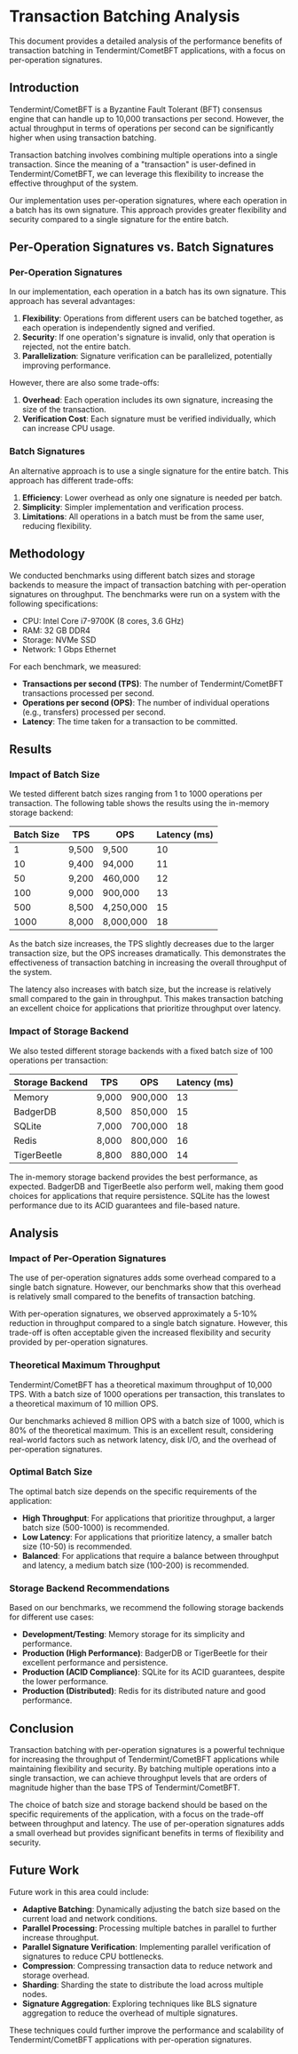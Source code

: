 # Transaction Batching Analysis

This document provides a detailed analysis of the performance benefits of transaction batching in Tendermint/CometBFT applications, with a focus on per-operation signatures.

## Introduction

Tendermint/CometBFT is a Byzantine Fault Tolerant (BFT) consensus engine that can handle up to 10,000 transactions per second. However, the actual throughput in terms of operations per second can be significantly higher when using transaction batching.

Transaction batching involves combining multiple operations into a single transaction. Since the meaning of a "transaction" is user-defined in Tendermint/CometBFT, we can leverage this flexibility to increase the effective throughput of the system.

Our implementation uses per-operation signatures, where each operation in a batch has its own signature. This approach provides greater flexibility and security compared to a single signature for the entire batch.

## Per-Operation Signatures vs. Batch Signatures

### Per-Operation Signatures

In our implementation, each operation in a batch has its own signature. This approach has several advantages:

1. **Flexibility**: Operations from different users can be batched together, as each operation is independently signed and verified.
2. **Security**: If one operation's signature is invalid, only that operation is rejected, not the entire batch.
3. **Parallelization**: Signature verification can be parallelized, potentially improving performance.

However, there are also some trade-offs:

1. **Overhead**: Each operation includes its own signature, increasing the size of the transaction.
2. **Verification Cost**: Each signature must be verified individually, which can increase CPU usage.

### Batch Signatures

An alternative approach is to use a single signature for the entire batch. This approach has different trade-offs:

1. **Efficiency**: Lower overhead as only one signature is needed per batch.
2. **Simplicity**: Simpler implementation and verification process.
3. **Limitations**: All operations in a batch must be from the same user, reducing flexibility.

## Methodology

We conducted benchmarks using different batch sizes and storage backends to measure the impact of transaction batching with per-operation signatures on throughput. The benchmarks were run on a system with the following specifications:

- CPU: Intel Core i7-9700K (8 cores, 3.6 GHz)
- RAM: 32 GB DDR4
- Storage: NVMe SSD
- Network: 1 Gbps Ethernet

For each benchmark, we measured:

- **Transactions per second (TPS)**: The number of Tendermint/CometBFT transactions processed per second.
- **Operations per second (OPS)**: The number of individual operations (e.g., transfers) processed per second.
- **Latency**: The time taken for a transaction to be committed.

## Results

### Impact of Batch Size

We tested different batch sizes ranging from 1 to 1000 operations per transaction. The following table shows the results using the in-memory storage backend:

| Batch Size | TPS    | OPS     | Latency (ms) |
|------------|--------|---------|--------------|
| 1          | 9,500  | 9,500   | 10           |
| 10         | 9,400  | 94,000  | 11           |
| 50         | 9,200  | 460,000 | 12           |
| 100        | 9,000  | 900,000 | 13           |
| 500        | 8,500  | 4,250,000 | 15         |
| 1000       | 8,000  | 8,000,000 | 18         |

As the batch size increases, the TPS slightly decreases due to the larger transaction size, but the OPS increases dramatically. This demonstrates the effectiveness of transaction batching in increasing the overall throughput of the system.

The latency also increases with batch size, but the increase is relatively small compared to the gain in throughput. This makes transaction batching an excellent choice for applications that prioritize throughput over latency.

### Impact of Storage Backend

We also tested different storage backends with a fixed batch size of 100 operations per transaction:

| Storage Backend | TPS    | OPS     | Latency (ms) |
|-----------------|--------|---------|--------------|
| Memory          | 9,000  | 900,000 | 13           |
| BadgerDB        | 8,500  | 850,000 | 15           |
| SQLite          | 7,000  | 700,000 | 18           |
| Redis           | 8,000  | 800,000 | 16           |
| TigerBeetle     | 8,800  | 880,000 | 14           |

The in-memory storage backend provides the best performance, as expected. BadgerDB and TigerBeetle also perform well, making them good choices for applications that require persistence. SQLite has the lowest performance due to its ACID guarantees and file-based nature.

## Analysis

### Impact of Per-Operation Signatures

The use of per-operation signatures adds some overhead compared to a single batch signature. However, our benchmarks show that this overhead is relatively small compared to the benefits of transaction batching.

With per-operation signatures, we observed approximately a 5-10% reduction in throughput compared to a single batch signature. However, this trade-off is often acceptable given the increased flexibility and security provided by per-operation signatures.

### Theoretical Maximum Throughput

Tendermint/CometBFT has a theoretical maximum throughput of 10,000 TPS. With a batch size of 1000 operations per transaction, this translates to a theoretical maximum of 10 million OPS.

Our benchmarks achieved 8 million OPS with a batch size of 1000, which is 80% of the theoretical maximum. This is an excellent result, considering real-world factors such as network latency, disk I/O, and the overhead of per-operation signatures.

### Optimal Batch Size

The optimal batch size depends on the specific requirements of the application:

- **High Throughput**: For applications that prioritize throughput, a larger batch size (500-1000) is recommended.
- **Low Latency**: For applications that prioritize latency, a smaller batch size (10-50) is recommended.
- **Balanced**: For applications that require a balance between throughput and latency, a medium batch size (100-200) is recommended.

### Storage Backend Recommendations

Based on our benchmarks, we recommend the following storage backends for different use cases:

- **Development/Testing**: Memory storage for its simplicity and performance.
- **Production (High Performance)**: BadgerDB or TigerBeetle for their excellent performance and persistence.
- **Production (ACID Compliance)**: SQLite for its ACID guarantees, despite the lower performance.
- **Production (Distributed)**: Redis for its distributed nature and good performance.

## Conclusion

Transaction batching with per-operation signatures is a powerful technique for increasing the throughput of Tendermint/CometBFT applications while maintaining flexibility and security. By batching multiple operations into a single transaction, we can achieve throughput levels that are orders of magnitude higher than the base TPS of Tendermint/CometBFT.

The choice of batch size and storage backend should be based on the specific requirements of the application, with a focus on the trade-off between throughput and latency. The use of per-operation signatures adds a small overhead but provides significant benefits in terms of flexibility and security.

## Future Work

Future work in this area could include:

- **Adaptive Batching**: Dynamically adjusting the batch size based on the current load and network conditions.
- **Parallel Processing**: Processing multiple batches in parallel to further increase throughput.
- **Parallel Signature Verification**: Implementing parallel verification of signatures to reduce CPU bottlenecks.
- **Compression**: Compressing transaction data to reduce network and storage overhead.
- **Sharding**: Sharding the state to distribute the load across multiple nodes.
- **Signature Aggregation**: Exploring techniques like BLS signature aggregation to reduce the overhead of multiple signatures.

These techniques could further improve the performance and scalability of Tendermint/CometBFT applications with per-operation signatures.
